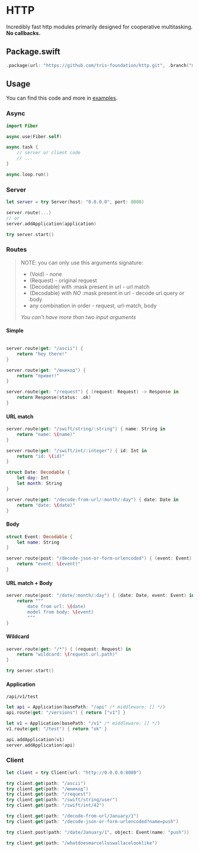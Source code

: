 # HTTP

Incredibly fast http modules primarily designed for cooperative multitasking. **No callbacks.**

## Package.swift

```swift
.package(url: "https://github.com/tris-foundation/http.git", .branch("master"))
```

## Usage

You can find this code and more in [examples](https://github.com/tris-foundation/examples).

### Async

```swift
import Fiber

async.use(Fiber.self)

async.task {
    // server or client code
    // ...
}

async.loop.run()
```

### Server

```swift
let server = try Server(host: "0.0.0.0", port: 8080)

server.route(...)
// or
server.addApplication(application)

try server.start()
```

### Routes

>NOTE: you can only use this arguments signature:
>* (Void) - none
>* (Request) - original request
>* (Decodable) with :mask present in url - url match
>* (Decodable) with *NO* :mask present in url - decode url.query or body
>* any combination in order - request, url-match, body
>
> *You can't have more than two input arguments*


#### Simple

```swift

server.route(get: "/ascii") {
    return "hey there!"
}

server.route(get: "/юникод") {
    return "привет!"
}

server.route(get: "/request") { (request: Request) -> Response in
    return Response(status: .ok)
}
```

#### URL match

```swift
server.route(get: "/swift/string/:string") { name: String in
    return "name: \(name)"
}

server.route(get: "/swift/int/:integer") { id: Int in
    return "id: \(id)"
}

struct Date: Decodable {
    let day: Int
    let month: String
}

server.route(get: "/decode-from-url/:month/:day") { date: Date in
    return "date: \(date)"
}
```

#### Body

```swift
struct Event: Decodable {
    let name: String
}

server.route(post: "/decode-json-or-form-urlencoded") { (event: Event) in
    return "event: \(event)"
}
```

#### URL match + Body

```swift
server.route(post: "/date/:month/:day") { (date: Date, event: Event) in
    return """
        date from url: \(date)
        model from body: \(event)
        """
}
```

#### Wildcard

```swift
server.route(get: "/*") { (request: Request) in
    return "wildcard: \(request.url.path)"
}

try server.start()
```

#### Application

`/api/v1/test`

```swift
let api = Application(basePath: "/api" /* middleware: [] */)
api.route(get: "/versions") { return ["v1"] }

let v1 = Application(basePath: "/v1" /* middleware: [] */)
v1.route(get: "/test") { return "ok" }

api.addApplication(v1)
server.addApplication(api)
```

### Client

```swift
let client = try Client(url: "http://0.0.0.0:8080")

try client.get(path: "/ascii")
try client.get(path: "/юникод")
try client.get(path: "/request")
try client.get(path: "/swift/string/user")
try client.get(path: "/swift/int/42")

try client.get(path: "/decode-from-url/January/1")
try client.get(path: "/decode-json-or-form-urlencoded?name=push")

try client.post(path: "/date/January/1", object: Event(name: "push"))

try client.get(path: "/whatdoesmarcelluswallacelooklike")
```
